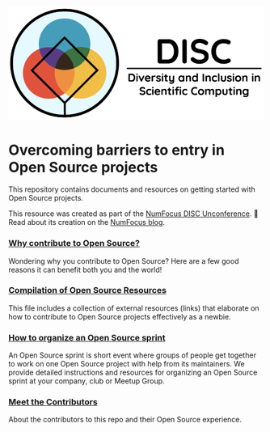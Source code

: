 ![DISC logo](./assets/DISC.png)

# Overcoming barriers to entry in Open Source projects

This repository contains documents and resources on getting started with Open
Source projects.

This resource was created as part of the [NumFocus DISC Unconference](https://pydata.org/nyc2017/diversity-inclusion/disc-unconference-2017/).  📃 Read about its creation on the [NumFocus blog](https://www.numfocus.org/blog/getting-started-with-open-source-notes-from-the-numfocus-disc-unconference/).

### [Why contribute to Open Source?](./what_is_open_source_and_why_contribute.md)
Wondering why you contribute to Open Source?  Here are a few good reasons it can benefit both you and the world!

### [Compilation of Open Source Resources](./compilation_of_open_source_resources.md)
This file includes a collection of external resources (links) that elaborate on how to contribute to Open Source projects effectively as a newbie.

### [How to organize an Open Source sprint](./how_to_organize_an_open_source_sprint.md)
An Open Source sprint is short event where groups of people get together to work on one Open Source project with help from its maintainers.  We provide detailed instructions and resources for organizing an Open Source sprint at your company, club or Meetup Group.

### [Meet the Contributors](./open_source_stories.md)
About the contributors to this repo and their Open Source experience.
